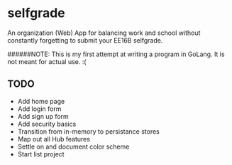 # selfgrade
An organization (Web) App for balancing work and school without constantly forgetting to submit your EE16B selfgrade.

######NOTE: This is my first attempt at writing a program in GoLang. It is not meant for actual use. :( 

## TODO
- Add home page
- Add login form
- Add sign up form
- Add security basics
- Transition from in-memory to persistance stores
- Map out all Hub features
- Settle on and document color scheme
- Start list project